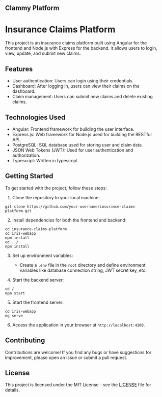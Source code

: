 ## Clammy Platform

# Insurance Claims Platform

This project is an insurance claims platform built using Angular for the frontend and Node.js with Express for the backend. It allows users to login, view, update, and submit new claims.

## Features

- User authentication: Users can login using their credentials.
- Dashboard: After logging in, users can view their claims on the dashboard.
- Claim management: Users can submit new claims and delete existing claims.

## Technologies Used

- Angular: Frontend framework for building the user interface.
- Express.js: Web framework for Node.js used for building the RESTful API.
- PostgreSQL: SQL database used for storing user and claim data.
- JSON Web Tokens (JWT): Used for user authentication and authorization.
- Typescript: Written in typescript.

## Getting Started

To get started with the project, follow these steps:

1. Clone the repository to your local machine:

```
git clone https://github.com/your-username/insurance-claims-platform.git
```

2. Install dependencies for both the frontend and backend:

```
cd insurance-claims-platform
cd iris-webapp
npm install
cd ../
npm install
```

3. Set up environment variables:
   - Create a `.env` file in the `root` directory and define environment variables like database connection string, JWT secret key, etc.

4. Start the backend server:

```
cd /
npm start
```

5. Start the frontend server:

```
cd iris-webapp
ng serve
```

6. Access the application in your browser at `http://localhost:4200`.

## Contributing

Contributions are welcome! If you find any bugs or have suggestions for improvement, please open an issue or submit a pull request.

## License

This project is licensed under the MIT License - see the [LICENSE](LICENSE) file for details.
